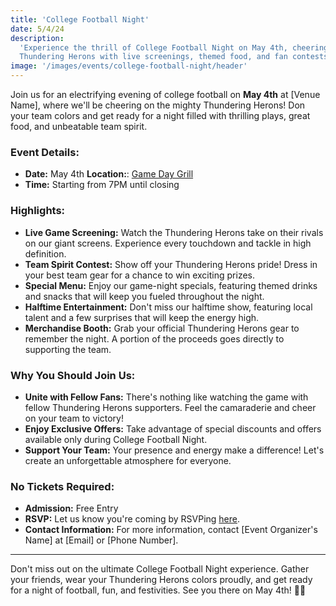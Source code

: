 ```yaml
---
title: 'College Football Night'
date: 5/4/24
description:
  'Experience the thrill of College Football Night on May 4th, cheering for the
  Thundering Herons with live screenings, themed food, and fan contests!'
image: '/images/events/college-football-night/header'
---
```


Join us for an electrifying evening of college football on **May 4th** at [Venue
Name], where we'll be cheering on the mighty Thundering Herons! Don your team
colors and get ready for a night filled with thrilling plays, great food, and
unbeatable team spirit.

### **Event Details:**

- **Date:** May 4th **Location:**:
  [Game Day Grill](https://maps.app.goo.gl/Qd7f5GEyVGj1em3JA)
- **Time:** Starting from 7PM until closing

### **Highlights:**

- **Live Game Screening:** Watch the Thundering Herons take on their rivals on
  our giant screens. Experience every touchdown and tackle in high definition.
- **Team Spirit Contest:** Show off your Thundering Herons pride! Dress in your
  best team gear for a chance to win exciting prizes.
- **Special Menu:** Enjoy our game-night specials, featuring themed drinks and
  snacks that will keep you fueled throughout the night.
- **Halftime Entertainment:** Don't miss our halftime show, featuring local
  talent and a few surprises that will keep the energy high.
- **Merchandise Booth:** Grab your official Thundering Herons gear to remember
  the night. A portion of the proceeds goes directly to supporting the team.

### **Why You Should Join Us:**

- **Unite with Fellow Fans:** There's nothing like watching the game with fellow
  Thundering Herons supporters. Feel the camaraderie and cheer on your team to
  victory!
- **Enjoy Exclusive Offers:** Take advantage of special discounts and offers
  available only during College Football Night.
- **Support Your Team:** Your presence and energy make a difference! Let's
  create an unforgettable atmosphere for everyone.

### **No Tickets Required:**

- **Admission:** Free Entry
- **RSVP:** Let us know you're coming by RSVPing [here](#).
- **Contact Information:** For more information, contact [Event Organizer's
  Name] at [Email] or [Phone Number].

---

Don't miss out on the ultimate College Football Night experience. Gather your
friends, wear your Thundering Herons colors proudly, and get ready for a night
of football, fun, and festivities. See you there on May 4th! 🏈💙
